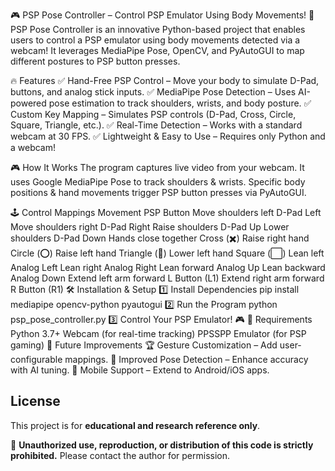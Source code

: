 🎮 PSP Pose Controller – Control PSP Emulator Using Body Movements!
🚀 PSP Pose Controller is an innovative Python-based project that enables users to control a PSP emulator using body movements detected via a webcam! It leverages MediaPipe Pose, OpenCV, and PyAutoGUI to map different postures to PSP button presses.

🔥 Features 
✅ Hand-Free PSP Control – Move your body to simulate D-Pad, buttons, and analog stick inputs.
✅ MediaPipe Pose Detection – Uses AI-powered pose estimation to track shoulders, wrists, and body posture.
✅ Custom Key Mapping – Simulates PSP controls (D-Pad, Cross, Circle, Square, Triangle, etc.).
✅ Real-Time Detection – Works with a standard webcam at 30 FPS.
✅ Lightweight & Easy to Use – Requires only Python and a webcam!

🎮 How It Works
The program captures live video from your webcam.
It uses Google MediaPipe Pose to track shoulders & wrists.
Specific body positions & hand movements trigger PSP button presses via PyAutoGUI.

🕹️ Control Mappings
Movement	PSP Button
Move shoulders left	D-Pad Left
Move shoulders right	D-Pad Right
Raise shoulders	D-Pad Up
Lower shoulders	D-Pad Down
Hands close together	Cross (✖️)
Raise right hand	Circle (⭕)
Raise left hand	Triangle (🔺)
Lower left hand	Square (⬜)
Lean left	Analog Left
Lean right	Analog Right
Lean forward	Analog Up
Lean backward	Analog Down
Extend left arm forward	L Button (L1)
Extend right arm forward	R Button (R1)
🛠️ Installation & Setup
1️⃣ Install Dependencies
pip install mediapipe opencv-python pyautogui
2️⃣ Run the Program
python psp_pose_controller.py
3️⃣ Control Your PSP Emulator! 🎮
📝 Requirements
Python 3.7+
Webcam (for real-time tracking)
PPSSPP Emulator (for PSP gaming)
🚀 Future Improvements
🏆 Gesture Customization – Add user-configurable mappings.
🎥 Improved Pose Detection – Enhance accuracy with AI tuning.
📱 Mobile Support – Extend to Android/iOS apps.


## License

This project is for **educational and research reference only**.

🛑 **Unauthorized use, reproduction, or distribution of this code is strictly prohibited.**
Please contact the author for permission.

